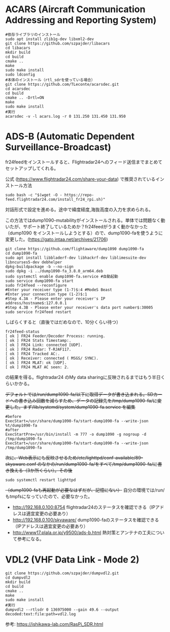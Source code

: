 # ACARS (Aircraft Communication Addressing and Reporting System)
```
#依存ライブラリのインストール
sudo apt install zlib1g-dev libxml2-dev
git clone https://github.com/szpajder/libacars
cd libacars
mkdir build
cd build
cmake ..
make
sudo make install
sudo ldconfig
#本体のインストール（rtl_sdrを使っている場合）
git clone https://github.com/TLeconte/acarsdec.git
cd acarsdec
cd build
cmake .. -Drtl=ON
make
sudo make install
#実行
acarsdec -v -l acars.log -r 0 131.250 131.450 131.950
```
# ADS-B (Automatic Dependent Surveillance-Broadcast)
fr24feedをインストールすると、Flightradar24へのフィード送信までまとめてセットアップしてくれる。

公式 (https://www.flightradar24.com/share-your-data) で推奨されているインストール方法
```
sudo bash -c "$(wget -O - https://repo-feed.flightradar24.com/install_fr24_rpi.sh)"
```
対話形式で設定を進める。途中で緯度経度,海抜高度の入力を求められる。

この方法ではdump1090-mutabilityがインストールされる。単体では問題なく動いたが、サポート終了しているためか？fr24feedがうまく動かなかった（dump1090 をインストールしようとする）ので、dump1090-faを使うように変更した。(https://gato.intaa.net/archives/21706)
```
git clone https://github.com/flightaware/dump1090 dump1090-fa
cd dump1090-fa
sudo apt install libbladerf-dev libhackrf-dev liblimesuite-dev libncurses5-dev debhelper
dpkg-buildpackage -b --no-sign
sudo dpkg -i ../dump1090-fa_3.8.0_arm64.deb
sudo systemctl enable dump1090-fa.service #自動起動
sudo service dump1090-fa start
sudo fr24feed --reconfigure
#Enter your receiver type (1-7)$:4 #ModeS Beast
#Enter your connection type (1-2)$:1
#Step 4.3A - Please enter your receiver's IP address/hostname$:127.0.0.1
#Step 4.3B - Please enter your receiver's data port number$:30005
sudo service fr24feed restart
```
しばらくすると（直後ではだめなので、10分くらい待つ）
```
fr24feed-status
[ ok ] FR24 Feeder/Decoder Process: running.
[ ok ] FR24 Stats Timestamp:.
[ ok ] FR24 Link: connected [UDP].
[ ok ] FR24 Radar: T-RJAF117.
[ ok ] FR24 Tracked AC:.
[ ok ] Receiver: connected ( MSGS/ SYNC).
[ ok ] FR24 MLAT: ok [UDP].
[ ok ] FR24 MLAT AC seen: 2.
```
の結果を得る。flightradar24 のMy data sharingに反映されるまではもう半日くらいかかる。

~~デフォルトでは/run/dump1090-fa/以下に取得データが書き込まれる。SDカードへの書き込み回数を減らすため、データの記録先を/tmp/dump1090-fa/に変更した。まず/lib/systemd/system/dump1090-fa.service を編集~~
```
#before
ExecStart=/usr/share/dump1090-fa/start-dump1090-fa --write-json %t/dump1090-fa
#after
ExecStartPre=/usr/bin/install -m 777 -o dump1090 -g nogroup -d /tmp/dump1090-fa
ExecStart=/usr/share/dump1090-fa/start-dump1090-fa --write-json /tmp/dump1090-fa
```
~~次に、Web表示にも反映させるため/etc/lighttpd/conf-available/89-skyaware.conf のなかの/run/dump1090-fa/をすべて/tmp/dump1090-fa/に書き換える（3か所くらい）。その後~~
```
sudo systemctl restart lighttpd
```
~~（dump1090-faも再起動が必要なはずだが、記憶にない）~~
自分の環境では/run/もtmpfsになっていたので、必要なかった。
- http://192.168.0.100:8754 flightradar24のステータスを確認できる（IPアドレスは適宜変更の必要あり）
- http://192.168.0.100/skyaware/ dump1090-faのステータスを確認できる（IPアドレスは適宜変更の必要あり）
- http://www17.plala.or.jp/y9500/ads-b.html 熱対策とアンテナの工夫について参考になる。

# VDL2 (VHF Data Link - Mode 2)
```
git clone https://github.com/szpajder/dumpvdl2.git
cd dumpvdl2
mkdir build
cd build
cmake ..
make
sudo make install
#実行
dumpvdl2 --rtlsdr 0 136975000 --gain 49.6 --output decoded:text:file:path=vdl2.log
```

参考: https://ishikawa-lab.com/RasPi_SDR.html
